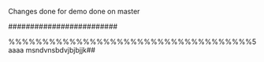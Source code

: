 Changes done for demo
done on master

#########################

%%%%%%%%%%%%%%%%%%%%%%%%%%%%%%%%%%%%5
aaaa
msndvnsbdvjbjbjjk##
